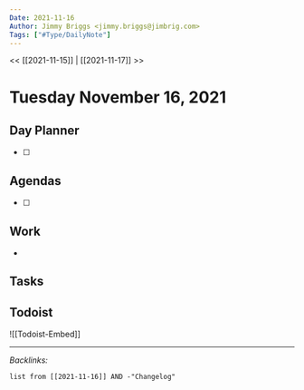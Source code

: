 ```yaml
---
Date: 2021-11-16
Author: Jimmy Briggs <jimmy.briggs@jimbrig.com>
Tags: ["#Type/DailyNote"]
---
```


<< [[2021-11-15]] | [[2021-11-17]] >>

# Tuesday November 16, 2021

## Day Planner

- [ ] 

## Agendas

- [ ] 

## Work

- 

## Tasks

## Todoist

![[Todoist-Embed]]

***

*Backlinks:*

```dataview
list from [[2021-11-16]] AND -"Changelog"
```